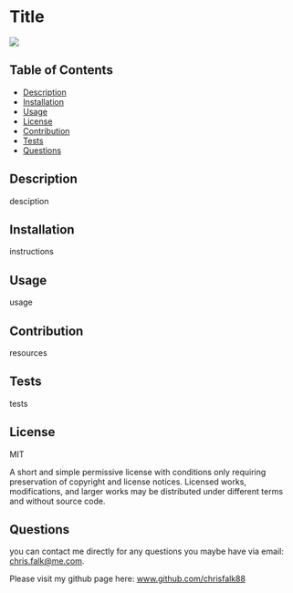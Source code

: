 # Title 

 ![](https://img.shields.io/badge/license-MIT-green)
 ## Table of Contents 
  * [Description](#description) 
  * [Installation](#installation) 
  * [Usage](#usage)
  * [License](#license)
  * [Contribution](#Contribution)
  * [Tests](#tests)
  * [Questions](#questions)
## Description 
desciption
## Installation 
instructions
## Usage 
usage
## Contribution 
resources
## Tests 
tests
## License 
MIT

A short and simple permissive license with conditions only requiring preservation of copyright and license notices. Licensed works, modifications, and larger works may be distributed under different terms and without source code.
## Questions 
 you can contact me directly for any questions you maybe have via email:  chris.falk@me.com.
  
Please visit my github page here: www.github.com/chrisfalk88